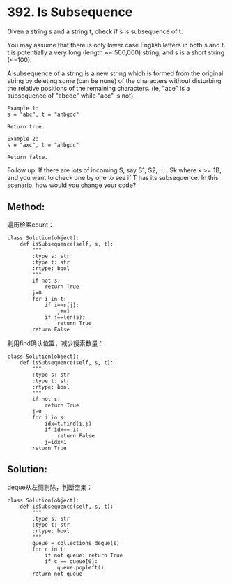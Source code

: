 # 392. Is Subsequence

Given a string s and a string t, check if s is subsequence of t.

You may assume that there is only lower case English letters in both s and t. t is potentially a very long (length ~= 500,000) string, and s is a short string (<=100).

A subsequence of a string is a new string which is formed from the original string by deleting some (can be none) of the characters without disturbing the relative positions of the remaining characters. (ie, "ace" is a subsequence of "abcde" while "aec" is not).

    Example 1:
    s = "abc", t = "ahbgdc"
    
    Return true.
    
    Example 2:
    s = "axc", t = "ahbgdc"
    
    Return false.

Follow up:
If there are lots of incoming S, say S1, S2, ... , Sk where k >= 1B, and you want to check one by one to see if T has its subsequence. In this scenario, how would you change your code?

## Method:
遍历检索count：

    class Solution(object):
        def isSubsequence(self, s, t):
            """
            :type s: str
            :type t: str
            :rtype: bool
            """
            if not s:
                return True
            j=0
            for i in t:
                if i==s[j]:
                    j+=1
                if j==len(s):
                    return True
            return False
            
利用find确认位置，减少搜索数量：

    class Solution(object):
        def isSubsequence(self, s, t):
            """
            :type s: str
            :type t: str
            :rtype: bool
            """
            if not s:
                return True
            j=0
            for i in s:
                idx=t.find(i,j)
                if idx==-1:
                    return False
                j=idx+1
            return True
            
## Solution:
deque从左侧剔除，判断空集：

    class Solution(object):
        def isSubsequence(self, s, t):
            """
            :type s: str
            :type t: str
            :rtype: bool
            """
            queue = collections.deque(s)
            for c in t:
                if not queue: return True
                if c == queue[0]:
                    queue.popleft()
            return not queue
            
            